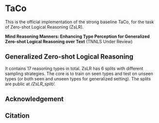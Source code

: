 # TaCo

This is the official implementation of the strong baseline TaCo, for the task of Zero-shot Logical Reasoning (ZsLR).

**Mind Reasoning Manners: Enhancing Type Perception for Generalized Zero-shot Logical Reasoning over Text** (TNNLS Under Review)

## Generalized Zero-shot Logical Reasoning

It contains 17 reasoning types in total. ZsLR has 6 splits with different sampling strategies. The core is to train on seen types and test on unseen types (or both seen and unseen types for generalized setting). The splits are public at */ZsLR_split/.*

## Acknowledgement


## Citation
